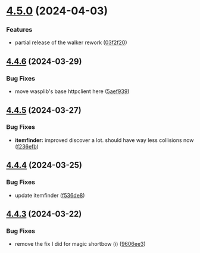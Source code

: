 # [4.5.0](https://github.com/Torwent/SRL-T/compare/v4.4.6...v4.5.0) (2024-04-03)


### Features

* partial release of the walker rework ([03f2f20](https://github.com/Torwent/SRL-T/commit/03f2f20e127b904317eba5de88e10f68902bb038))



## [4.4.6](https://github.com/Torwent/SRL-T/compare/v4.4.5...v4.4.6) (2024-03-29)


### Bug Fixes

* move wasplib's base httpclient here ([5aef939](https://github.com/Torwent/SRL-T/commit/5aef939578927a96dafd65b564369730e964bb5d))



## [4.4.5](https://github.com/Torwent/SRL-T/compare/v4.4.4...v4.4.5) (2024-03-27)


### Bug Fixes

* **itemfinder:** improved discover a lot. should have way less collisions now ([f236efb](https://github.com/Torwent/SRL-T/commit/f236efb6f46b7e7dec32b7ecb403e717edc90fa5))



## [4.4.4](https://github.com/Torwent/SRL-T/compare/v4.4.3...v4.4.4) (2024-03-25)


### Bug Fixes

* update itemfinder ([f536de8](https://github.com/Torwent/SRL-T/commit/f536de83abd2e99fe0c428309ffd93b9efa9c7e7))



## [4.4.3](https://github.com/Torwent/SRL-T/compare/v4.4.2...v4.4.3) (2024-03-22)


### Bug Fixes

* remove the fix I did for magic shortbow (i) ([9606ee3](https://github.com/Torwent/SRL-T/commit/9606ee3bf46feaa329bca79b6d701bf4cda6ccda))



